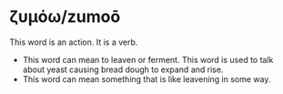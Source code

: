 # ζυμόω/zumoō
This word is an action. It is a verb.

* This word can mean to leaven or ferment. This word is used to talk about yeast causing bread dough to expand and rise. 
* This word can mean something that is like leavening in some way. 
